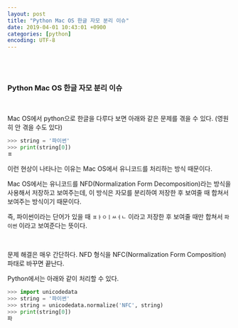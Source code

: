 ```yaml
---
layout: post
title: "Python Mac OS 한글 자모 분리 이슈"
date: 2019-04-01 10:43:01 +0900
categories: [python]
encoding: UTF-8
---
```


<br>
<br>

### Python Mac OS 한글 자모 분리 이슈

<br>


Mac OS에서 python으로 한글을 다루다 보면 아래와 같은 문제를 겪을 수 있다. 
(영원히 안 겪을 수도 있다)
```python
>>> string = '파이썬'  
>>> print(string[0])
ㅍ
```

이런 현상이 나타나는 이유는 Mac OS에서 유니코드를 처리하는 방식 때문이다. 

Mac OS에서는 유니코드를 NFD(Normalization Form Decomposition)라는 방식을 사용해서 저장하고 보여주는데, 이 방식은 자모를 분리하여 저장한 후 보여줄 때 합쳐서 보여주는 방식이기 때문이다. 

즉, 파이썬이라는 단어가 있을 때 `ㅍㅏㅇㅣㅆㅓㄴ` 이라고 저장한 후 보여줄 때만 합쳐서 `파이썬` 이라고 보여준다는 뜻이다. 

<br>

문제 해결은 매우 간단하다. NFD 형식을 NFC(Normalization Form Composition) 파태로 바꾸면 끝난다. 

Python에서는 아래와 같이 처리할 수 있다.


```python
>>> import unicodedata
>>> string = '파이썬'
>>> string = unicodedata.normalize('NFC', string)
>>> print(string[0])
파
```


<br>
<br>

